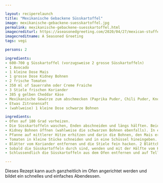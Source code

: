 ```yaml
---

layout: reciperelaunch
title: "Mexikanische Gebackene Süsskartoffel"
image: mexikanische-gebackene-suesskartoffel.jpg
permalink: mexikanische-gebackene-suesskartoffel.html
imagecrediturl: https://aseasonedgreeting.com/2020/04/27/mexican-stuffed-sweet-potatoes/
imagecreditname: A Seasoned Greeting
tags: vegi

persons: 2

ingredients:
- 600-700 g Süsskartoffel (vorzugsweise 2 grosse Süsskartoffeln)
- 1 Avocado
- 1 kleine Dose Mais
- 1 grosse Dose Kidney Bohnen
- 2 frische Tomaten
- 350 ml of Sauerrahm oder Creme Fraiche
- 3 Stiele frischen Koriander
- 385 g gelben Cheddar Käse 
- Mexikanische Gewürze zum abschmecken (Paprika Puder, Chili Puder, Knoblauch Puder, Kreuzkümmel Puder, Zwiebel Pulver, Salz, Pfeffer)
- Etwas Zitronensaft
- (wahlweise) 1 kleine Dose schwarze Bohnen

ingredients:
- Ofen auf 180 Grad vorheizen.
- Die Süsskartoffeln waschen, Enden abschneiden und längs hälften. Beide Seiten mit etwas Oliven Öl bestreichen und mit der flachen Seite nach unten auf das mit Backpapier belegte Backblech legen. 25-30 Min. backen bis die Haut der Kartoffel faltig wird und etwas zuckerige Flüssigkeit austritt. 
- Kidney Bohnen öffnen (wahlweise die schwarzen Bohnen ebenfalls). In einem Sieb abtropfen und unter kaltem Wasser abspülen, bis es klar durchfliesst.
- Pfanne auf mittlerer Hitze erhitzen und darin die Bohnen, den Mais erwärmen. Immer wieder etwas von der Gewürzmischung hinzugeben. Falls zu trocken etwas Wasser hinzufügen. Wenn alles schön heiss ist, zur Seite tun und warm halten. 
- Tomaten in kleine Stücke schneiden und in eine Schüssel hineingeben. Salz, Pfeffer und etwas Zitronensaft untermischen. 
- Blätter vom Koriander entfernen und die Stiele fein hacken. 2 Blättchen zur Dekoration aufbewahren. In die Tomatenmischung hinzugeben und zur Seite stellen.
- Sobald die Süsskartoffeln durch sind, wenden und mit der Hälfte vom Käse bestreuen. Für weitere 2-3 Min. zurück in den Ofen tun.
- Schlussendlich die Süsskartoffeln aus dem Ofen entfernen und auf Tellern servieren. Mit den Bohnen, dem Mais und der Tomatensalsa bedecken. Guacamole hinzugeben, mit dem Rest vom Käse bestreuen und zum Schluss einen grosszügigen Klecks Sauerrahm oder Creme Fraiche hinzugeben. Mit den Koriander-Blättern garnieren. 

---
```

Dieses Rezept kann auch ganzheitlich im Ofen angerichtet werden und bildet ein schnelles und einfaches Abendessen. 